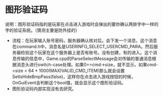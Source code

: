 # 图形验证码
说明：图形验证码指的是玩家在点击进入游戏时会弹出的要你确认两排字中一样的字的验证系统。（猜测主要是防外挂的）
- 流程：在玩家输入账号密码，服务器确认核对后。会下发一个消息，这个消息在command.h中，消息名是USERINFO_SELECT_USERCMD_PARA。然后服务器检验这个玩家在这个服务器上是否有账号。没有创建，有的进入。这个消息传输的信息中，Game.cpp的ParseSelectMessage会对传输的普通消息根据消息头进行switch-case处理。如果0==cmd->size，就不显示。如果cmd->size < 64 * 1000(MAX)VALID_CMD_ITEM)那么就会设置SetIsHideBmpPass(false)，这样你在点击进入游戏按钮的时候，OnGuiEvent会判断这个bool值，就会显示这个图形验证码。
- 图形验证码内部实现没有去研究。